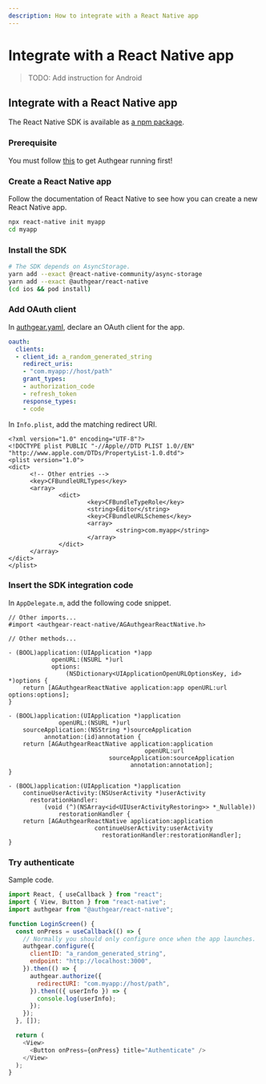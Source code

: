 ```yaml
---
description: How to integrate with a React Native app
---
```


# Integrate with a React Native app

> TODO: Add instruction for Android

## Integrate with a React Native app

The React Native SDK is available as [a npm package](https://www.npmjs.com/package/@authgear/react-native).

### Prerequisite

You must follow [this](../deploy-on-your-cloud/local.md) to get Authgear running first!

### Create a React Native app

Follow the documentation of React Native to see how you can create a new React Native app.

```bash
npx react-native init myapp
cd myapp
```

### Install the SDK

```bash
# The SDK depends on AsyncStorage.
yarn add --exact @react-native-community/async-storage
yarn add --exact @authgear/react-native
(cd ios && pod install)
```

### Add OAuth client

In [authgear.yaml](../deploy-on-your-cloud/overview/authgear.yaml.md), declare an OAuth client for the app.

```yaml
oauth:
  clients:
  - client_id: a_random_generated_string
    redirect_uris:
    - "com.myapp://host/path"
    grant_types:
    - authorization_code
    - refresh_token
    response_types:
    - code
```

In `Info.plist`, add the matching redirect URI.

```markup
<?xml version="1.0" encoding="UTF-8"?>
<!DOCTYPE plist PUBLIC "-//Apple//DTD PLIST 1.0//EN" "http://www.apple.com/DTDs/PropertyList-1.0.dtd">
<plist version="1.0">
<dict>
      <!-- Other entries -->
      <key>CFBundleURLTypes</key>
      <array>
              <dict>
                      <key>CFBundleTypeRole</key>
                      <string>Editor</string>
                      <key>CFBundleURLSchemes</key>
                      <array>
                              <string>com.myapp</string>
                      </array>
              </dict>
      </array>
</dict>
</plist>
```

### Insert the SDK integration code

In `AppDelegate.m`, add the following code snippet.

```text
// Other imports...
#import <authgear-react-native/AGAuthgearReactNative.h>

// Other methods...

- (BOOL)application:(UIApplication *)app
            openURL:(NSURL *)url
            options:
                (NSDictionary<UIApplicationOpenURLOptionsKey, id> *)options {
    return [AGAuthgearReactNative application:app openURL:url options:options];
}

- (BOOL)application:(UIApplication *)application
              openURL:(NSURL *)url
    sourceApplication:(NSString *)sourceApplication
          annotation:(id)annotation {
    return [AGAuthgearReactNative application:application
                                      openURL:url
                            sourceApplication:sourceApplication
                                  annotation:annotation];
}

- (BOOL)application:(UIApplication *)application
    continueUserActivity:(NSUserActivity *)userActivity
      restorationHandler:
          (void (^)(NSArray<id<UIUserActivityRestoring>> *_Nullable))
              restorationHandler {
    return [AGAuthgearReactNative application:application
                        continueUserActivity:userActivity
                          restorationHandler:restorationHandler];
}
```

### Try authenticate

Sample code.

```javascript
import React, { useCallback } from "react";
import { View, Button } from "react-native";
import authgear from "@authgear/react-native";

function LoginScreen() {
  const onPress = useCallback(() => {
    // Normally you should only configure once when the app launches.
    authgear.configure({
      clientID: "a_random_generated_string",
      endpoint: "http://localhost:3000",
    }).then(() => {
      authgear.authorize({
        redirectURI: "com.myapp://host/path",
      }).then(({ userInfo }) => {
        console.log(userInfo);
      });
    });
  }, []);

  return (
    <View>
      <Button onPress={onPress} title="Authenticate" />
    </View>
  );
}
```

